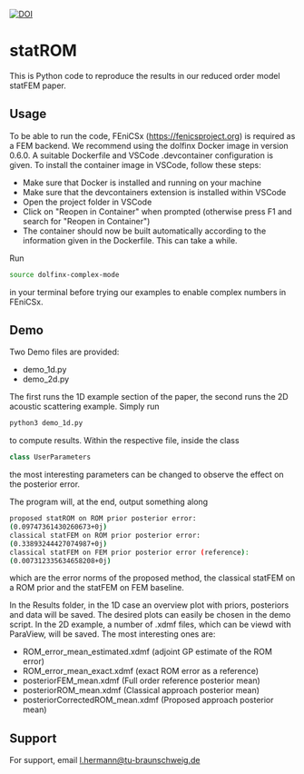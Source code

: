 
[![DOI](https://zenodo.org/badge/DOI/10.5281/zenodo.12654214.svg)](https://doi.org/10.5281/zenodo.12654214)
# statROM

This is Python code to reproduce the results in our reduced order model statFEM paper.


## Usage
To be able to run the code, FEniCSx (https://fenicsproject.org) is required as a FEM backend. We recommend using the dolfinx Docker image in version 0.6.0. A suitable Dockerfile and VSCode .devcontainer configuration is given. To install the container image in VSCode, follow these steps:

- Make sure that Docker is installed and running on your machine
- Make sure that the devcontainers extension is installed within VSCode
- Open the project folder in VSCode
- Click on "Reopen in Container" when prompted (otherwise press F1 and search for "Reopen in Container")
- The container should now be built automatically according to the information given in the Dockerfile. This can take a while.

 Run
  ```bash
  source dolfinx-complex-mode
  
  ```
in your terminal before trying our examples to enable complex numbers in FEniCSx.


## Demo

Two Demo files are provided:

- demo_1d.py
- demo_2d.py

The first runs the 1D example section of the paper, the second runs the 2D acoustic scattering example.
Simply run
```bash
python3 demo_1d.py

```
to compute results. 
Within the respective file, inside the class 
```python
class UserParameters
```
the most interesting parameters can be changed to observe the effect on the posterior error.

The program will, at the end, output something along
```bash
proposed statROM on ROM prior posterior error:
(0.09747361430260673+0j)
classical statFEM on ROM prior posterior error:
(0.33893244427074987+0j)
classical statFEM on FEM prior posterior error (reference):
(0.007312335634658208+0j)
```
which are the error norms of the proposed method, the classical statFEM on a ROM prior and the statFEM on FEM baseline.

In the Results folder, in the 1D case an overview plot with priors, posteriors and data will be saved. The desired plots can easily be chosen in the demo script. In the 2D example, a number of .xdmf files, which can be viewd with ParaView, will be saved. The most interesting ones are:
- ROM_error_mean_estimated.xdmf (adjoint GP estimate of the ROM error)
- ROM_error_mean_exact.xdmf (exact ROM error as a reference)
- posteriorFEM_mean.xdmf (Full order reference posterior mean)
- posteriorROM_mean.xdmf (Classical approach posterior mean)
- posteriorCorrectedROM_mean.xdmf (Proposed approach posterior mean)

## Support

For support, email l.hermann@tu-braunschweig.de


